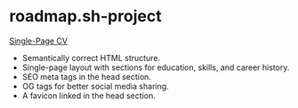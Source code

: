 # roadmap.sh-project
[Single-Page CV](https://roadmap.sh/projects/single-page-cv)

- Semantically correct HTML structure.
- Single-page layout with sections for education, skills, and career history.
- SEO meta tags in the head section.
- OG tags for better social media sharing.
- A favicon linked in the head section.
